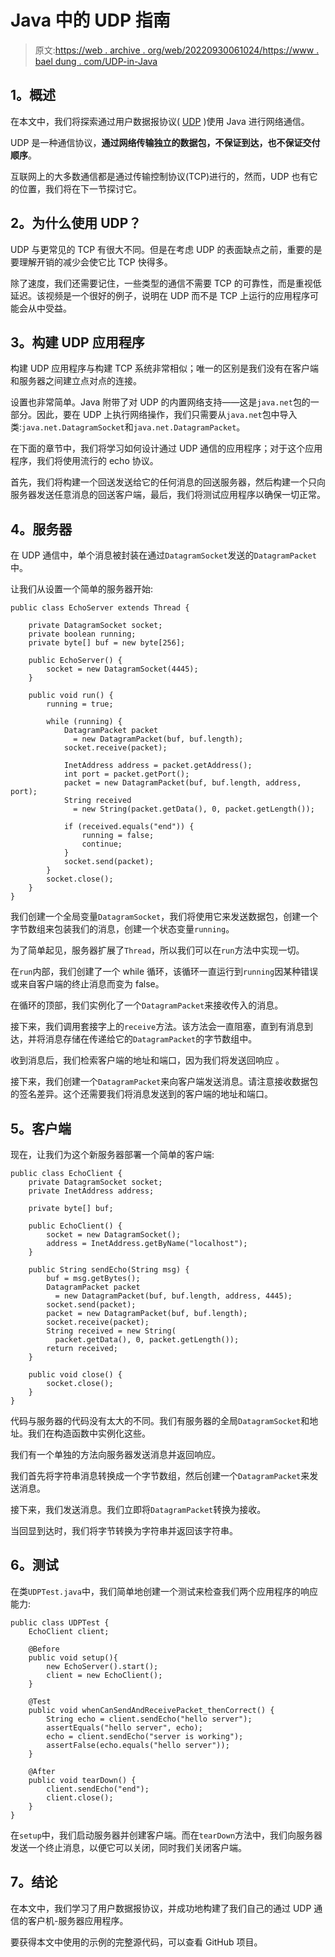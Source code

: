 # Java 中的 UDP 指南

> 原文:[https://web . archive . org/web/20220930061024/https://www . bael dung . com/UDP-in-Java](https://web.archive.org/web/20220930061024/https://www.baeldung.com/udp-in-java)

## **1。概述**

在本文中，我们将探索通过用户数据报协议( [UDP](https://web.archive.org/web/20220628112931/https://en.wikipedia.org/wiki/User_Datagram_Protocol) )使用 Java 进行网络通信。

UDP 是一种通信协议，**通过网络传输独立的数据包，不保证到达，也不保证交付顺序**。

互联网上的大多数通信都是通过传输控制协议(TCP)进行的，然而，UDP 也有它的位置，我们将在下一节探讨它。

## **2。为什么使用 UDP？**

UDP 与更常见的 TCP 有很大不同。但是在考虑 UDP 的表面缺点之前，重要的是要理解开销的减少会使它比 TCP 快得多。

除了速度，我们还需要记住，一些类型的通信不需要 TCP 的可靠性，而是重视低延迟。该视频是一个很好的例子，说明在 UDP 而不是 TCP 上运行的应用程序可能会从中受益。

## **3。构建 UDP 应用程序**

构建 UDP 应用程序与构建 TCP 系统非常相似；唯一的区别是我们没有在客户端和服务器之间建立点对点的连接。

设置也非常简单。Java 附带了对 UDP 的内置网络支持——这是`java.net`包的一部分。因此，要在 UDP 上执行网络操作，我们只需要从`java.net`包中导入类:`java.net.DatagramSocket`和`java.net.DatagramPacket`。

在下面的章节中，我们将学习如何设计通过 UDP 通信的应用程序；对于这个应用程序，我们将使用流行的 echo 协议。

首先，我们将构建一个回送发送给它的任何消息的回送服务器，然后构建一个只向服务器发送任意消息的回送客户端，最后，我们将测试应用程序以确保一切正常。

## **4。服务器**

在 UDP 通信中，单个消息被封装在通过`DatagramSocket`发送的`DatagramPacket`中。

让我们从设置一个简单的服务器开始:

```
public class EchoServer extends Thread {

    private DatagramSocket socket;
    private boolean running;
    private byte[] buf = new byte[256];

    public EchoServer() {
        socket = new DatagramSocket(4445);
    }

    public void run() {
        running = true;

        while (running) {
            DatagramPacket packet 
              = new DatagramPacket(buf, buf.length);
            socket.receive(packet);

            InetAddress address = packet.getAddress();
            int port = packet.getPort();
            packet = new DatagramPacket(buf, buf.length, address, port);
            String received 
              = new String(packet.getData(), 0, packet.getLength());

            if (received.equals("end")) {
                running = false;
                continue;
            }
            socket.send(packet);
        }
        socket.close();
    }
}
```

我们创建一个全局变量`DatagramSocket`，我们将使用它来发送数据包，创建一个字节数组来包装我们的消息，创建一个状态变量`running`。

为了简单起见，服务器扩展了`Thread`，所以我们可以在`run`方法中实现一切。

在`run`内部，我们创建了一个 while 循环，该循环一直运行到`running`因某种错误或来自客户端的终止消息而变为 false。

在循环的顶部，我们实例化了一个`DatagramPacket`来接收传入的消息。

接下来，我们调用套接字上的`receive`方法。该方法会一直阻塞，直到有消息到达，并将消息存储在传递给它的`DatagramPacket`的字节数组中。

收到消息后，我们检索客户端的地址和端口，因为我们将发送回响应
。

接下来，我们创建一个`DatagramPacket`来向客户端发送消息。请注意接收数据包的签名差异。这个还需要我们将消息发送到的客户端的地址和端口。

## **5。客户端**

现在，让我们为这个新服务器部署一个简单的客户端:

```
public class EchoClient {
    private DatagramSocket socket;
    private InetAddress address;

    private byte[] buf;

    public EchoClient() {
        socket = new DatagramSocket();
        address = InetAddress.getByName("localhost");
    }

    public String sendEcho(String msg) {
        buf = msg.getBytes();
        DatagramPacket packet 
          = new DatagramPacket(buf, buf.length, address, 4445);
        socket.send(packet);
        packet = new DatagramPacket(buf, buf.length);
        socket.receive(packet);
        String received = new String(
          packet.getData(), 0, packet.getLength());
        return received;
    }

    public void close() {
        socket.close();
    }
}
```

代码与服务器的代码没有太大的不同。我们有服务器的全局`DatagramSocket`和地址。我们在构造函数中实例化这些。

我们有一个单独的方法向服务器发送消息并返回响应。

我们首先将字符串消息转换成一个字节数组，然后创建一个`DatagramPacket`来发送消息。

接下来，我们发送消息。我们立即将`DatagramPacket`转换为接收。

当回显到达时，我们将字节转换为字符串并返回该字符串。

## **6。测试**

在类`UDPTest.java`中，我们简单地创建一个测试来检查我们两个应用程序的响应能力:

```
public class UDPTest {
    EchoClient client;

    @Before
    public void setup(){
        new EchoServer().start();
        client = new EchoClient();
    }

    @Test
    public void whenCanSendAndReceivePacket_thenCorrect() {
        String echo = client.sendEcho("hello server");
        assertEquals("hello server", echo);
        echo = client.sendEcho("server is working");
        assertFalse(echo.equals("hello server"));
    }

    @After
    public void tearDown() {
        client.sendEcho("end");
        client.close();
    }
}
```

在`setup`中，我们启动服务器并创建客户端。而在`tearDown`方法中，我们向服务器发送一个终止消息，以便它可以关闭，同时我们关闭客户端。

## **7。结论**

在本文中，我们学习了用户数据报协议，并成功地构建了我们自己的通过 UDP 通信的客户机-服务器应用程序。

要获得本文中使用的示例的完整源代码，可以查看 GitHub 项目。